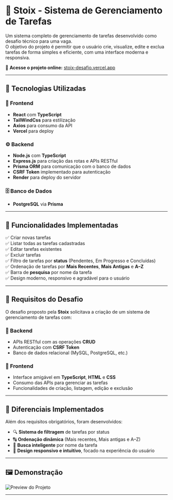 # 📝 Stoix - Sistema de Gerenciamento de Tarefas

Um sistema completo de gerenciamento de tarefas desenvolvido como desafio técnico para uma vaga.  
O objetivo do projeto é permitir que o usuário crie, visualize, edite e exclua tarefas de forma simples e eficiente, com uma interface moderna e responsiva.

🔗 **Acesse o projeto online:** [stoix-desafio.vercel.app](https://stoix-desafio.vercel.app)

---

## 🚀 Tecnologias Utilizadas

### 🧩 Frontend
- **React** com **TypeScript**
- **TailWindCss** para estilização
- **Axios** para consumo da API
- **Vercel** para deploy

### ⚙️ Backend
- **Node.js** com **TypeScript**
- **Express.js** para criação das rotas e APIs RESTful
- **Prisma ORM** para comunicação com o banco de dados
- **CSRF Token** implementado para autenticação
- **Render** para deploy do servidor

### 🗄️ Banco de Dados
- **PostgreSQL** via **Prisma**

---

## 🧠 Funcionalidades Implementadas

✅ Criar novas tarefas  
✅ Listar todas as tarefas cadastradas  
✅ Editar tarefas existentes  
✅ Excluir tarefas  
✅ Filtro de tarefas por **status** (Pendentes, Em Progresso e Concluídas)  
✅ Ordenação de tarefas por **Mais Recentes**, **Mais Antigas** e **A–Z**  
✅ Barra de **pesquisa** por nome da tarefa  
✅ Design moderno, responsivo e agradável para o usuário  

---

## 🧾 Requisitos do Desafio

O desafio proposto pela **Stoix** solicitava a criação de um sistema de gerenciamento de tarefas com:

### 🔹 Backend
- APIs RESTful com as operações **CRUD**
- Autenticação com **CSRF Token**
- Banco de dados relacional (MySQL, PostgreSQL, etc.)

### 🔹 Frontend
- Interface amigável em **TypeScript**, **HTML** e **CSS**
- Consumo das APIs para gerenciar as tarefas
- Funcionalidades de criação, listagem, edição e exclusão

---

## 🧭 Diferenciais Implementados

Além dos requisitos obrigatórios, foram desenvolvidos:
- 🔍 **Sistema de filtragem** de tarefas por status  
- 🔠 **Ordenação dinâmica** (Mais recentes, Mais antigas e A–Z)  
- 🧭 **Busca inteligente** por nome da tarefa  
- 💎 **Design responsivo e intuitivo**, focado na experiência do usuário  

---

## 🖼️ Demonstração

![Preview do Projeto](<img width="1628" height="677" alt="Captura de tela 2025-10-06 180611" src="https://github.com/user-attachments/assets/c7ff706e-47cc-414d-869b-ef91b39652eb" />)

---
